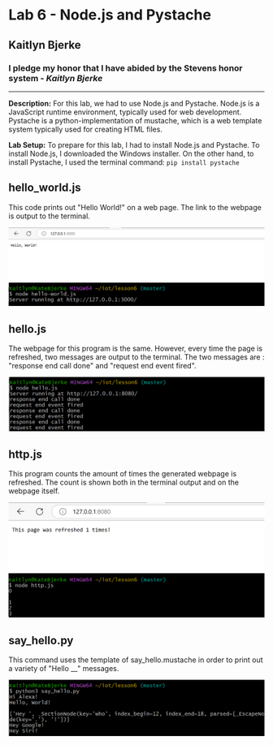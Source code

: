 # Lab 6 - Node.js and Pystache
## Kaitlyn Bjerke
### I pledge my honor that I have abided by the Stevens honor system - *Kaitlyn Bjerke*
---
**Description:** For this lab, we had to use Node.js and Pystache. Node.js is a JavaScript runtime environment, typically used for web development. Pystache is a python-implementation of mustache, which is a web template system typically used for creating HTML files.

**Lab Setup:** To prepare for this lab, I had to install Node.js and Pystache. To install Node.js, I downloaded the Windows installer. On the other hand, to install Pystache, I used the terminal command: `pip install pystache`

hello_world.js
--
This code prints out "Hello World!" on a web page. The link to the webpage is output to the terminal.

![hello_world_web](https://github.com/kaitlynbjerke/Images/blob/main/hello_world_web.png)
![hello_world](https://github.com/kaitlynbjerke/Images/blob/main/hello_world.js.png)

hello.js
--
The webpage for this program is the same. However, every time the page is refreshed, two messages are output to the terminal. The two messages are : "response end call done" and "request end event fired".

![hello](https://github.com/kaitlynbjerke/Images/blob/main/hello.js.png)

http.js
--
This program counts the amount of times the generated webpage is refreshed. The count is shown both in the terminal output and on the webpage itself.

![http_web](https://github.com/kaitlynbjerke/Images/blob/main/http_web.png)
![http](https://github.com/kaitlynbjerke/Images/blob/main/http.js.png)

say_hello.py
--
This command uses the template of say_hello.mustache in order to print out a variety of "Hello __" messages.

![say_hello](https://github.com/kaitlynbjerke/Images/blob/main/say_hello.py.png)

